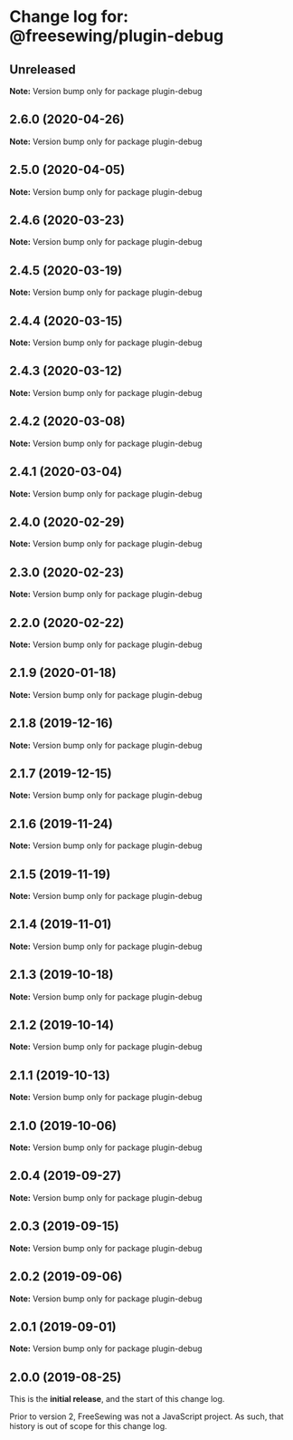 # Change log for: @freesewing/plugin-debug

## Unreleased

**Note:** Version bump only for package plugin-debug

## 2.6.0 (2020-04-26)

**Note:** Version bump only for package plugin-debug

## 2.5.0 (2020-04-05)

**Note:** Version bump only for package plugin-debug

## 2.4.6 (2020-03-23)

**Note:** Version bump only for package plugin-debug

## 2.4.5 (2020-03-19)

**Note:** Version bump only for package plugin-debug

## 2.4.4 (2020-03-15)

**Note:** Version bump only for package plugin-debug

## 2.4.3 (2020-03-12)

**Note:** Version bump only for package plugin-debug

## 2.4.2 (2020-03-08)

**Note:** Version bump only for package plugin-debug

## 2.4.1 (2020-03-04)

**Note:** Version bump only for package plugin-debug

## 2.4.0 (2020-02-29)

**Note:** Version bump only for package plugin-debug

## 2.3.0 (2020-02-23)

**Note:** Version bump only for package plugin-debug

## 2.2.0 (2020-02-22)

**Note:** Version bump only for package plugin-debug

## 2.1.9 (2020-01-18)

**Note:** Version bump only for package plugin-debug

## 2.1.8 (2019-12-16)

**Note:** Version bump only for package plugin-debug

## 2.1.7 (2019-12-15)

**Note:** Version bump only for package plugin-debug

## 2.1.6 (2019-11-24)

**Note:** Version bump only for package plugin-debug

## 2.1.5 (2019-11-19)

**Note:** Version bump only for package plugin-debug

## 2.1.4 (2019-11-01)

**Note:** Version bump only for package plugin-debug

## 2.1.3 (2019-10-18)

**Note:** Version bump only for package plugin-debug

## 2.1.2 (2019-10-14)

**Note:** Version bump only for package plugin-debug

## 2.1.1 (2019-10-13)

**Note:** Version bump only for package plugin-debug

## 2.1.0 (2019-10-06)

**Note:** Version bump only for package plugin-debug

## 2.0.4 (2019-09-27)

**Note:** Version bump only for package plugin-debug

## 2.0.3 (2019-09-15)

**Note:** Version bump only for package plugin-debug

## 2.0.2 (2019-09-06)

**Note:** Version bump only for package plugin-debug

## 2.0.1 (2019-09-01)

**Note:** Version bump only for package plugin-debug

## 2.0.0 (2019-08-25)

This is the **initial release**, and the start of this change log.

Prior to version 2, FreeSewing was not a JavaScript project.
As such, that history is out of scope for this change log.
